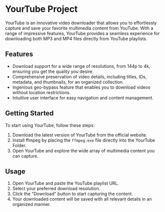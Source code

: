 # YourTube Project

YourTube is an innovative video downloader that allows you to effortlessly capture and save your favorite multimedia content from YouTube. With a range of impressive features, YourTube provides a seamless experience for downloading both MP3 and MP4 files directly from YouTube playlists.

## Features

- Download support for a wide range of resolutions, from 144p to 4k, ensuring you get the quality you desire.
- Comprehensive preservation of video details, including titles, IDs, metadata, and thumbnails, for an organized collection.
- Ingenious geo-bypass feature that enables you to download videos without location restrictions.
- Intuitive user interface for easy navigation and content management.

## Getting Started

To start using YourTube, follow these steps:

1. Download the latest version of YourTube from the official website.
2. Install ffmpeg by placing the `ffmpeg.exe` file directly into the YourTube Folder.
3. Open YourTube and explore the wide array of multimedia content you can capture.

## Usage

1. Open YourTube and paste the YouTube playlist URL.
2. Select your preferred download resolution.
3. Click the "Download" button to start capturing the content.
4. Your downloaded content will be saved with all relevant details in an organized manner.
